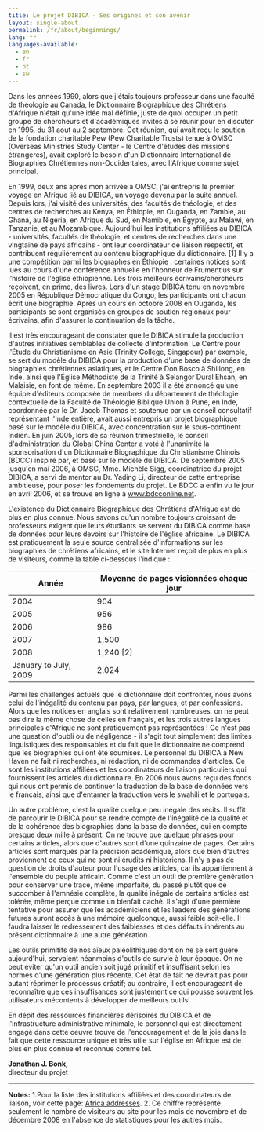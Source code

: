 ```yaml
---
title: Le projet DIBICA - Ses origines et son avenir
layout: single-about
permalink: /fr/about/beginnings/
lang: fr
languages-available:                         
  - en
  - fr
  - pt
  - sw
---
```

Dans les années 1990, alors que j'étais toujours professeur dans une faculté de théologie au Canada, le Dictionnaire Biographique des Chrétiens d'Afrique n'était qu'une idée mal définie, juste de quoi occuper un petit groupe de chercheurs et d'académiques invités à se réunir pour en discuter en 1995, du 31 aout au 2 septembre. Cet réunion, qui avait reçu le soutien de la fondation charitable Pew (Pew Charitable Trusts) tenue à OMSC (Overseas Ministries Study Center - le Centre d'études des missions étrangères), avait exploré le besoin d'un Dictionnaire International de Biographies Chrétiennes non-Occidentales, avec l'Afrique comme sujet principal.

En 1999, deux ans après mon arrivée à OMSC, j'ai entrepris le premier voyage en Afrique lié au DIBICA, un voyage devenu par la suite annuel. Depuis lors, j'ai visité des universités, des facultés de théologie, et des centres de recherches au Kenya, en Éthiopie, en Ouganda, en Zambie, au Ghana, au Nigéria, en Afrique du Sud, en Namibie, en Égypte, au Malawi, en Tanzanie, et au Mozambique. Aujourd'hui les institutions affiliées au DIBICA - universités, facultés de théologie, et centres de recherches dans une vingtaine de pays africains - ont leur coordinateur de liaison respectif, et contribuent régulièrement au contenu biographique du dictionnaire. [1] Il y a une compétition parmi les biographes en Éthiopie : certaines notices sont lues au cours d'une conférence annuelle en l'honneur de Frumentius sur l'histoire de l'église éthiopienne. Les trois meilleurs écrivains/chercheurs reçoivent, en prime, des livres. Lors d'un stage DIBICA tenu en novembre 2005 en République Démocratique du Congo, les participants ont chacun écrit une biographie. Après un cours en octobre 2008 en Ouganda, les participants se sont organisés en groupes de soutien régionaux pour écrivains, afin d'assurer la continuation de la tâche.

Il est très encourageant de constater que le DIBICA stimule la production d'autres initiatives semblables de collecte d'information. Le Centre pour l'Étude du Christianisme en Asie (Trinity College, Singapour) par exemple, se sert du modèle du DIBICA pour la production d'une base de données de biographies chrétiennes asiatiques, et le Centre Don Bosco à Shillong, en Inde, ainsi que l'Église Méthodiste de la Trinité à Selangor Dural Ehsan, en Malaisie, en font de même. En septembre 2003 il a été annoncé qu'une équipe d'éditeurs composée de membres du département de théologie contextuelle de la Faculté de Théologie Biblique Union à Pune, en Inde, coordonnée par le Dr. Jacob Thomas et soutenue par un conseil consultatif représentant l'Inde entière, avait aussi entrepris un projet biographique basé sur le modèle du DIBICA, avec concentration sur le sous-continent Indien. En juin 2005, lors de sa réunion trimestrielle, le conseil d'administration du Global China Center a voté à l'unanimité la sponsorisation d'un Dictionnaire Biographique du Christianisme Chinois (BDCC) inspiré par, et basé sur le modèle du DIBICA. De septembre 2005 jusqu'en mai 2006, à OMSC, Mme. Michèle Sigg, coordinatrice du projet DIBICA, a servi de mentor au Dr. Yading Li, directeur de cette entreprise ambitieuse, pour poser les fondements du projet. Le BDCC a enfin vu le jour en avril 2006, et se trouve en ligne à www.bdcconline.net.

L'existence du Dictionnaire Biographique des Chrétiens d'Afrique est de plus en plus connue. Nous savons qu'un nombre toujours croissant de professeurs exigent que leurs étudiants se servent du DIBICA comme base de données pour leurs devoirs sur l'histoire de l'église africaine. Le DIBICA est pratiquement la seule source centralisée d'informations sur les biographies de chrétiens africains, et le site Internet reçoit de plus en plus de visiteurs, comme la table ci-dessous l'indique :

| Année | Moyenne de pages visionnées chaque jour |
|-----------------------|--------------------------|
| 2004 | 904 |
| 2005 | 956 |
| 2006 | 986 |
| 2007 | 1,500 |
| 2008 | 1,240 [2] |
| January to July, 2009 | 2,024 |

Parmi les challenges actuels que le dictionnaire doit confronter, nous avons celui de l'inégalité du contenu par pays, par langues, et par confessions. Alors que les notices en anglais sont relativement nombreuses, on ne peut pas dire la même chose de celles en français, et les trois autres langues principales d'Afrique ne sont pratiquement pas représentées ! Ce n'est pas une question d'oubli ou de négligence - il s'agit tout simplement des limites linguistiques des responsables et du fait que le dictionnaire ne comprend que les biographies qui ont été soumises. Le personnel du DIBICA à New Haven ne fait ni recherches, ni rédaction, ni de commandes d'articles. Ce sont les institutions affiliées et les coordinateurs de liaison particuliers qui fournissent les articles du dictionnaire. En 2006 nous avons reçu des fonds qui nous ont permis de continuer la traduction de la base de données vers le français, ainsi que d'entamer la traduction vers le swahili et le portugais.

Un autre problème, c'est la qualité quelque peu inégale des récits. Il suffit de parcourir le DIBICA pour se rendre compte de l'inégalité de la qualité et de la cohérence des biographies dans la base de données, qui en compte presque deux mille à présent. On ne trouve que quelque phrases pour certains articles, alors que d'autres sont d'une quinzaine de pages. Certains articles sont marqués par la précision académique, alors que bien d'autres proviennent de ceux qui ne sont ni érudits ni historiens. Il n'y a pas de question de droits d'auteur pour l'usage des articles, car ils appartiennent à l'ensemble du peuple africain. Comme c'est un outil de première génération pour conserver une trace, même imparfaite, du passé plutôt que de succomber à l'amnésie complète, la qualité inégale de certains articles est tolérée, même perçue comme un bienfait caché. Il s'agit d'une première tentative pour assurer que les académiciens et les leaders des générations futures auront accès à une mémoire quelconque, aussi faible soit-elle. Il faudra laisser le redressement des faiblesses et des défauts inhérents au présent dictionnaire à une autre génération.

Les outils primitifs de nos aïeux paléolithiques dont on ne se sert guère aujourd'hui, servaient néanmoins d'outils de survie à leur époque. On ne peut éviter qu'un outil ancien soit jugé primitif et insuffisant selon les normes d'une génération plus récente. Cet état de fait ne devrait pas pour autant réprimer le processus créatif; au contraire, il est encourageant de reconnaître que ces insuffisances sont justement ce qui pousse souvent les utilisateurs mécontents à développer de meilleurs outils!

En dépit des ressources financières dérisoires du DIBICA et de l'infrastructure administrative minimale, le personnel qui est directement engagé dans cette oeuvre trouve de l'encouragement et de la joie dans le fait que cette ressource unique et très utile sur l'église en Afrique est de plus en plus connue et reconnue comme tel.

**Jonathan J. Bonk,**  
directeur du projet

---

**Notes:**
1.Pour la liste des institutions affiliées et des coordinateurs de liaison, voir cette page: [Africa addresses](http://www.dacb.org/particip_instit.html).
2. Ce chiffre représente seulement le nombre de visiteurs au site pour les mois de novembre et de décembre 2008 en l'absence de statistiques pour les autres mois.
